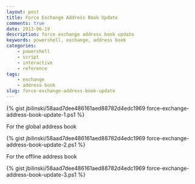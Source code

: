 ```yaml
---
layout: post
title: Force Exchange Address Book Update
comments: true
date: 2013-06-19
description: force exchange address book update
keywords: powershell, exchange, address book
categories:
    - powershell
    - script
    - interactive
    - reference
tags:
    - exchange
    - address book
slug: force-exchange-address-book-update
---
```



{% gist jbilinski/58aad7dee486161aed88782d4edc1969 force-exchange-address-book-update-1.ps1 %}

For the global address book

{% gist jbilinski/58aad7dee486161aed88782d4edc1969 force-exchange-address-book-update-2.ps1 %}

For the offline address book

{% gist jbilinski/58aad7dee486161aed88782d4edc1969 force-exchange-address-book-update-3.ps1 %}
